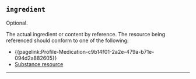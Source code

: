 ## `ingredient`

Optional.

The actual ingredient or content by reference. The resource being referenced should conform to one of the following:

- {{pagelink:Profile-Medication-c9b14f01-2a2e-479a-b71e-094d2a882605}}
- <a href="https://www.hl7.org/fhir/r4/substance.html">Substance resource </a>

---
